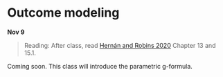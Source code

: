 
# Outcome modeling

**Nov 9**

> Reading: After class, read [Hernán and Robins 2020](https://www.hsph.harvard.edu/miguel-hernan/causal-inference-book/) Chapter 13 and 15.1.

Coming soon. This class will introduce the parametric g-formula.
